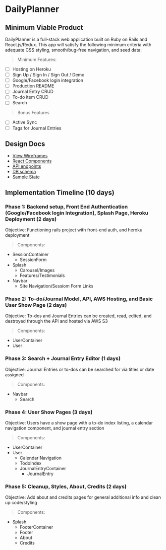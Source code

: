# DailyPlanner

## Minimum Viable Product

DailyPlanner is a full-stack web application built on Ruby on Rails and React.js/Redux. 
This app will satisfy the following minimum criteria with adequate CSS styling, 
smooth/bug-free navigation, and seed data:

>Minimum Features:
- [ ] Hosting on Heroku
- [ ] Sign Up / Sign In / Sign Out / Demo
- [ ] Google/Facebook login integration
- [ ] Production README
- [ ] Journal Entry CRUD
- [ ] To-do item CRUD
- [ ] Search

>Bonus Features
- [ ] Active Sync
- [ ] Tags for Journal Entries

## Design Docs
- [View Wireframes][wireframes]
- [React Components][components]
- [API endpoints][api-endpoints]
- [DB schema][schema]
- [Sample State][sample-state]

[wireframes]: ./wireframes
[components]: ./component-hierarchy.md
[sample-state]: ./sample-state.md
[api-endpoints]: ./api-endpoints.md
[schema]: ./schema.md

## Implementation Timeline (10 days)

### Phase 1: Backend setup, Front End Authentication (Google/Facebook login Integration), Splash Page, Heroku Deployment (2 days)
Objective: Functioning rails project with front-end auth, and heroku deployment

>Components:
  - SessionContainer
    * SessionForm
  - Splash
    * Carousel/Images
    * Features/Testimonials
  - Navbar
    * Site Navigation/Sessiom Form Links

### Phase 2: To-do/Journal Model, API, AWS Hosting, and Basic User Show Page (2 days)
Objective: To-dos and Journal Entries can be created, read, edited, and destroyed through the API and hosted via AWS S3

>Components:
  - UserContainer
  - User

### Phase 3: Search + Journal Entry Editor (1 days)
Objective: Journal Entries or to-dos can be searched for via titles or date assigned

>Components:
  - Navbar
    * Search

### Phase 4: User Show Pages (3 days)
Objective: Users have a show page with a to-do index listing, a calendar navigation component, and journal entry section

>Components:
  - UserContainer
  - User
    * Calendar Navigation
    * TodoIndex
    * JournalEntryContainer
      - JournalEntry

### Phase 5: Cleanup, Styles, About, Credits (2 days)
Objective: Add about and credits pages for general additional info and clean up code/styling

>Components:
  - Splash
    * FooterContainer
    * Footer
    * About
    * Credits
